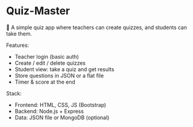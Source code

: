 # Quiz-Master
🧠 A simple quiz app where teachers can create quizzes, and students can take them.

Features:
- Teacher login (basic auth)
- Create / edit / delete quizzes
- Student view: take a quiz and get results
- Store questions in JSON or a flat file
- Timer & score at the end

Stack:
- Frontend: HTML, CSS, JS (Bootstrap)
- Backend: Node.js + Express
- Data: JSON file or MongoDB (optional)